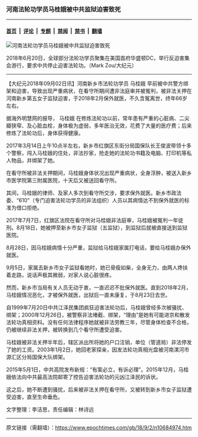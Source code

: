 ### 河南法轮功学员马桂娥被中共监狱迫害致死

---

#### [首页](../../../..?n10684974) &nbsp;|&nbsp; [评论](../../../../../epoch-comment?n10684974) &nbsp;|&nbsp; [专题](../../../../../epoch-special?n10684974) &nbsp;|&nbsp; [禁闻](../../../../../epoch-news?n10684974) &nbsp;|&nbsp; [禁书](../../../../../books?n10684974) &nbsp;|&nbsp; [翻墙](https://github.com/gfw-breaker/nogfw/blob/master/README.md?n10684974)


<div><img alt="河南法轮功学员马桂娥被中共监狱迫害致死" class="attachment-djy_600_400 size-djy_600_400 wp-post-image" src="https://i.epochtimes.com/assets/uploads/2018/09/1806201712282211-600x400.jpg"/>
<div class="caption">
 <p>
  2018年6月20日，全球部分法轮功学员聚集在美国首府华盛顿DC，举行反迫害集会游行，要求中共停止迫害法轮功。（Mark Zou/大纪元）
 </p>
</div></div><hr/><div class="post_content" id="artbody" itemprop="articleBody">
 <!-- article content begin -->
 <p>
  【大纪元2018年09月02日讯】河南新乡市法轮功学员
  <ok href="https://www.epochtimes.com/gb/tag/%E9%A9%AC%E6%A1%82%E5%A8%A5.html">
   马桂娥
  </ok>
  早前被中共警方绑架和迫害，导致出现严重病状，在看守所期间遭非法庭审并被冤判，被非法关押在河南新乡第五女子监狱迫害，于2018年2月保外就医，不久含冤离世，终年66岁左右。
 </p>
 <p>
  据海外明慧网的报导，
  <ok href="https://www.epochtimes.com/gb/tag/%E9%A9%AC%E6%A1%82%E5%A8%A5.html">
   马桂娥
  </ok>
  在修炼法轮功以前，常年患有严重的心脏病、二尖瓣狭窄、及心脏血栓，身体极为虚弱，多年医治无效，花费了大量的医疗费；后来修炼了法轮功后，身体获得健康。
 </p>
 <p>
  2017年3月14日上午10点半左右，新乡市红旗区东街分局国保队长王俊波带领十多个警察，闯入马桂娥的住处，非法抄家，抢走她的法轮功书籍及电脑、打印机等私人物品，并绑架了她。
 </p>
 <p>
  在看守所被非法关押期间，马桂娥身体状况出现严重病状，全身浮肿，被送入新乡市医学院第三附属医院，十天后又被送回看守所。
 </p>
 <p>
  其间，马桂娥的律师、及家人多次到看守所交涉，要求保外就医。新乡市政法委、“610”（专门迫害法轮功学员的非法组织）人员以其病情达不到保外就医的标准为借口拒绝。
 </p>
 <p>
  2017年7月7日，红旗区法院在看守所对马桂娥非法庭审，马桂娥被冤判一年徒刑。8月18日，她被押至新乡市女子监狱（五监狱），到监狱后就被直接送到监狱医院。
 </p>
 <p>
  8月28日，因马桂娥病情十分严重，监狱给马桂娥家属打电话，要给马桂娥办保外就医。
 </p>
 <p>
  9月5日，家属去新乡市女子监狱看她时，她已骨瘦如柴，全身无力，由两人搀扶着走路，说话声极其微弱，对家人说心脏很疼。
 </p>
 <div class="ar_articleContent" id="ar_bArticleContent">
  <p>
   然而，新乡市当局有关人员无动于衷，一直迟迟不批保外就医。直到2018年2月，马桂娥情况恶化，才被保外就医，出狱后一直未康复，于8月23日去世。
  </p>
 </div>
 <div>
  自1999年7月20日中共江泽民集团疯狂迫害法轮功后，马桂娥曾经多次被骚扰、绑架；2000年12月26日，被警察非法堵截、绑架，“理由”是她有可能进京和散发法轮功真相资料。没有任何法律程序她就被非法劳教三年，尽管身体检查不合格，仍被继续非法关押，被转换到几个看守所遭受迫害。
 </div>
 <div id="bArticleEnglishTranslation">
  <p>
   马桂娥被非法关押半年后，辖区派出所将她的户口注销，单位（管道局）非法停发了她的工资。2003年1月2日，她回老家探亲，因发法轮功真相光盘被河南漯河市源汇区分局国保大队绑架。
  </p>
  <p>
   2015年5月1日，中共高院发布新规：“有案必立，有诉必理”。2015年12月，马桂娥依法向中共最高法院邮寄了控告迫害法轮功的元凶江泽民的诉状。
  </p>
  <p>
   这之后，她不断遭到骚扰，后来被非法关押在看守所，又被转到新乡市女子监狱遭受迫害，直至生命垂危。
  </p>
  <p>
   文字整理：李洁思，责任编辑：林诗远
  </p>
 </div>
 <!-- article content end -->
 <div id="below_article_ad">
 </div>
</div>


---

原文链接（需翻墙）：https://www.epochtimes.com/gb/18/9/2/n10684974.htm